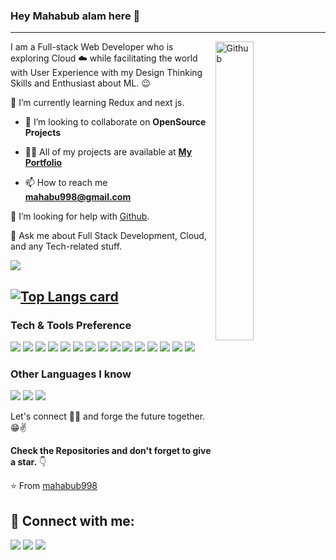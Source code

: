 ### Hey Mahabub alam here 👋

---

<img width="35%" align="right" alt="Github" src="https://user-images.githubusercontent.com/48678280/88862734-4903af80-d201-11ea-968b-9c939d88a37c.gif" />

I am a Full-stack  Web Developer who is exploring Cloud :cloud: while facilitating the world with User Experience with my Design Thinking Skills and Enthusiast about ML. :wink:
 
 
 🌱 I’m currently learning Redux and next js.
 
 - 👯 I’m looking to collaborate on **OpenSource Projects**

- 👨‍💻 All of my projects are available at **[My Portfolio](https://silly-keller-0ab44d.netlify.app)**

- 📫 How to reach me **mahabu998@gmail.com**
 
 🤔 I’m looking for help with [Github](https://github.com/mahabub998).
 
 💬 Ask me about Full Stack Development, Cloud, and any Tech-related stuff.


<!-- ![Profile views](https://silly-keller-0ab44d.netlify.app)  -->

<img src="https://github-readme-stats.vercel.app/api?username=rokydas&&show_icons=true&title_color=ffffff&icon_color=bb2acf&text_color=daf7dc&bg_color=151515"/>

[![Top Langs card](https://github-readme-stats.vercel.app/api/top-langs/?username=rokydas&card_width=550&show_icons=true&theme=radical)](https://github.com/mahabub998)
---


### Tech & Tools Preference

<img src = "https://img.shields.io/badge/-HTML5-E34F26?style=flat&logo=html5&logoColor=white"> <img src = "https://img.shields.io/badge/-CSS3-1572B6?style=flat&logo=css3&logoColor=white">
<img src="https://img.shields.io/badge/-Bootstrap-563D7C?style=flat&logo=bootstrap&logoColor=white">
<img src="https://img.shields.io/badge/-JavaScript-eed718?style=flat&logo=javascript&logoColor=ffffff">
<img src="https://img.shields.io/badge/-Sass-cc6699?style=flat&logo=sass&logoColor=ffffff">
<img src="https://img.shields.io/badge/-React-000000?style=flat&logo=react&logoColor=00c8ff">
<img src="https://img.shields.io/badge/-MongoDB-4DB33D?style=flat&logo=mongodb&logoColor=FFFFFF">
<img src="https://img.shields.io/badge/-Express.js-787878?style=flat">
<img src="https://img.shields.io/badge/-Node.js-3C873A?style=flat&logo=Node.js&logoColor=white">
<img src="https://img.shields.io/badge/-Firebase-FFA611?style=flat&logo=firebase&logoColor=FFFFFF">
<img src="http://img.shields.io/badge/-Google%20Cloud%20Platform-4285F4?style=flat&logo=google%20cloud&logoColor=white">
<img src="http://img.shields.io/badge/-Git-F1502F?style=flat&logo=git&logoColor=FFFFFF">
<img src="http://img.shields.io/badge/-Github-000000?style=flat&logo=github&logoColor=FFFFFF">
<img src="http://img.shields.io/badge/-VS%20Code-007ACC?style=flat&logo=visual%20studio%20code&logoColor=white">
<img src="http://img.shields.io/badge/-Heroku-430098?style=flat&logo=heroku&logoColor=white">


### Other Languages I know
<img src="http://img.shields.io/badge/-Java-F89820?style=flat&logo=java&logoColor=white"> <img src="https://img.shields.io/badge/-C%20&%20C++-659ad2?style=flat&logo=c%2B%2B&logoColor=ffffff"> <img src="https://img.shields.io/badge/-Python-black?style=flat&logo=python&logoColor=white"> 


<!-- ![GitHub stats](https://github-readme-stats.vercel.app/api?username=Souravdey777&show_icons=true&hide_border=true) -->

<!-- Check for a detailed stats here :point_right: [Sourcerer](https://sourcerer.io/souravdey777) -->

Let's connect 👨‍💻 and forge the future together.😁✌

**Check the Repositories and don't forget to give a star.** 👇

:star: From [mahabub998](https://github.com/mahabub998)

[website]: https://silly-keller-0ab44d.netlify.app
[linkedin]: https://www.linkedin.com/in/mahbub-alam-507287203/
## :link: Connect with me:
<p align="left">

<a href = "https://www.linkedin.com/in/mahbub-alam-507287203/"><img src="https://img.icons8.com/fluent/48/000000/linkedin.png"/></a>
<a href = "https://www.facebook.com/mahbubalam.shohag.92"><img src="https://img.icons8.com/fluent/50/000000/facebook-new.png"/></a>
<a href = "https://web.telegram.org/k/"><img src="https://img.icons8.com/fluent/48/000000/telegram-app.png"/></a>

</p>

